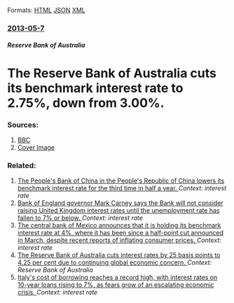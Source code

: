 
Formats: [HTML](/news/2013/05/7/the-reserve-bank-of-australia-cuts-its-benchmark-interest-rate-to-2-75-down-from-3-00.html)  [JSON](/news/2013/05/7/the-reserve-bank-of-australia-cuts-its-benchmark-interest-rate-to-2-75-down-from-3-00.json)  [XML](/news/2013/05/7/the-reserve-bank-of-australia-cuts-its-benchmark-interest-rate-to-2-75-down-from-3-00.xml)  

### [2013-05-7](/news/2013/05/7/index.md)

##### Reserve Bank of Australia
# The Reserve Bank of Australia cuts its benchmark interest rate to 2.75%, down from 3.00%. 




### Sources:

1. [BBC](http://www.bbc.co.uk/news/business-22430652)
1. [Cover Image](http://ichef.bbci.co.uk/news/1024/media/images/56398000/jpg/_56398297_009870325-1.jpg)

### Related:

1. [The People's Bank of China in the People's Republic of China lowers its benchmark interest rate for the third time in half a year. ](/news/2015/05/10/the-people-s-bank-of-china-in-the-people-s-republic-of-china-lowers-its-benchmark-interest-rate-for-the-third-time-in-half-a-year.md) _Context: interest rate_
2. [Bank of England governor Mark Carney says the Bank will not consider raising United Kingdom interest rates until the unemployment rate has fallen to 7% or below. ](/news/2013/08/7/bank-of-england-governor-mark-carney-says-the-bank-will-not-consider-raising-united-kingdom-interest-rates-until-the-unemployment-rate-has-f.md) _Context: interest rate_
3. [The central bank of Mexico announces that it is holding its benchmark interest rate at 4%, where it has been since a half-point cut announced in March, despite recent reports of inflating consumer prices. ](/news/2013/04/26/the-central-bank-of-mexico-announces-that-it-is-holding-its-benchmark-interest-rate-at-4-where-it-has-been-since-a-half-point-cut-announce.md) _Context: interest rate_
4. [The Reserve Bank of Australia cuts interest rates by 25 basis points to 4.25 per cent due to continuing global economic concern. ](/news/2011/12/6/the-reserve-bank-of-australia-cuts-interest-rates-by-25-basis-points-to-4-25-per-cent-due-to-continuing-global-economic-concern.md) _Context: Reserve Bank of Australia_
5. [Italy's cost of borrowing reaches a record high, with interest rates on 10-year loans rising to 7%, as fears grow of an escalating economic crisis. ](/news/2011/11/9/italy-s-cost-of-borrowing-reaches-a-record-high-with-interest-rates-on-10-year-loans-rising-to-7-as-fears-grow-of-an-escalating-economic.md) _Context: interest rate_
